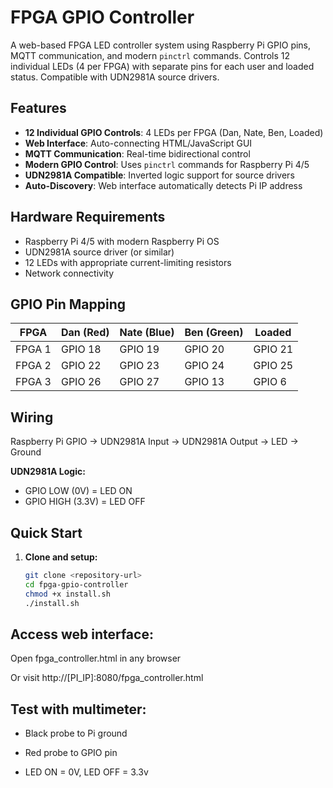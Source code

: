 # FPGA GPIO Controller

A web-based FPGA LED controller system using Raspberry Pi GPIO pins, MQTT communication, and modern `pinctrl` commands. Controls 12 individual LEDs (4 per FPGA) with separate pins for each user and loaded status. Compatible with UDN2981A source drivers.

## Features

- **12 Individual GPIO Controls**: 4 LEDs per FPGA (Dan, Nate, Ben, Loaded)
- **Web Interface**: Auto-connecting HTML/JavaScript GUI
- **MQTT Communication**: Real-time bidirectional control
- **Modern GPIO Control**: Uses `pinctrl` commands for Raspberry Pi 4/5
- **UDN2981A Compatible**: Inverted logic support for source drivers
- **Auto-Discovery**: Web interface automatically detects Pi IP address

## Hardware Requirements

- Raspberry Pi 4/5 with modern Raspberry Pi OS
- UDN2981A source driver (or similar)
- 12 LEDs with appropriate current-limiting resistors
- Network connectivity

## GPIO Pin Mapping

| FPGA | Dan (Red) | Nate (Blue) | Ben (Green) | Loaded |
|------|-----------|-------------|-------------|---------|
| FPGA 1 | GPIO 18 | GPIO 19 | GPIO 20 | GPIO 21 |
| FPGA 2 | GPIO 22 | GPIO 23 | GPIO 24 | GPIO 25 |
| FPGA 3 | GPIO 26 | GPIO 27 | GPIO 13 | GPIO 6 |

## Wiring

Raspberry Pi GPIO → UDN2981A Input → UDN2981A Output → LED → Ground

**UDN2981A Logic:**
- GPIO LOW (0V) = LED ON
- GPIO HIGH (3.3V) = LED OFF

## Quick Start

1. **Clone and setup:**
   ```bash
   git clone <repository-url>
   cd fpga-gpio-controller
   chmod +x install.sh
   ./install.sh

## Access web interface:

Open fpga_controller.html in any browser

Or visit http://[PI_IP]:8080/fpga_controller.html

## Test with multimeter:

  - Black probe to Pi ground

  - Red probe to GPIO pin

  - LED ON = 0V, LED OFF = 3.3v
